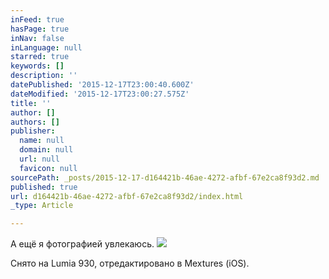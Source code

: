 ```yaml
---
inFeed: true
hasPage: true
inNav: false
inLanguage: null
starred: true
keywords: []
description: ''
datePublished: '2015-12-17T23:00:40.600Z'
dateModified: '2015-12-17T23:00:27.575Z'
title: ''
author: []
authors: []
publisher:
  name: null
  domain: null
  url: null
  favicon: null
sourcePath: _posts/2015-12-17-d164421b-46ae-4272-afbf-67e2ca8f93d2.md
published: true
url: d164421b-46ae-4272-afbf-67e2ca8f93d2/index.html
_type: Article

---
```

А ещё я фотографией увлекаюсь.
![](https://s3-us-west-2.amazonaws.com/the-grid-img/p/7a2ca30943b43c931b2d5cdce932143973b4945c.jpg)

Снято на Lumia 930, отредактировано в Mextures (iOS).